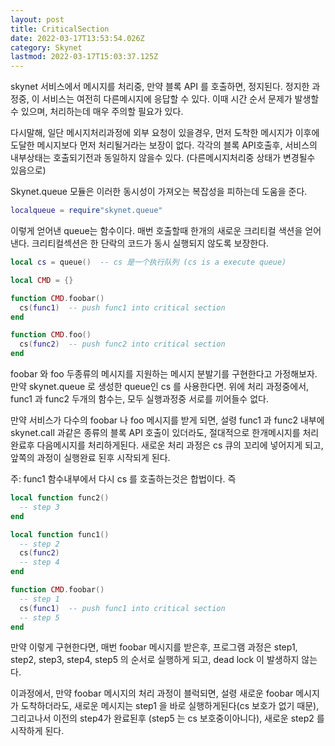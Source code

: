 ```yaml
---
layout: post
title: CriticalSection
date: 2022-03-17T13:53:54.026Z
category: Skynet
lastmod: 2022-03-17T15:03:37.125Z
---
```



skynet 서비스에서 메시지를 처리중, 만약 블록 API 를 호출하면, 정지된다. 정지한 과정중, 이 서비스는 여전히 다른메시지에 응답할 수 있다. 이때 시간 순서 문제가 발생할수 있으며, 처리하는데 매우 주의할 필요가 있다.  

다시말해, 일단 메시지처리과정에 외부 요청이 있을경우, 먼저 도착한 메시지가 이후에 도달한 메시지보다 먼저 처리될거라는 보장이 없다. 각각의 블록 API호출후, 서비스의 내부상태는 호출되기전과 동일하지 않을수 있다. (다른메시지처리중 상태가 변경될수 있음으로)  

Skynet.queue 모듈은 이러한 동시성이 가져오는 복잡성을 피하는데 도움을 준다.  

```lua
localqueue = require"skynet.queue"
```

이렇게 얻어낸 queue는 함수이다. 매번 호출할때 한개의 새로운 크리티컬 색션을 얻어낸다. 크리티컬섹션은 한 단락의 코드가 동시 실행되지 않도록 보장한다.  

```lua
local cs = queue()  -- cs 是一个执行队列 (cs is a execute queue)

local CMD = {}

function CMD.foobar()
  cs(func1)  -- push func1 into critical section
end

function CMD.foo()
  cs(func2)  -- push func2 into critical section
end
```

foobar 와 foo 두종류의 메시지를 지원하는 메시지 분발기를 구현한다고 가정해보자. 만약 skynet.queue 로 생성한 queue인 cs 를 사용한다면. 위에 처리 과정중에서, func1 과 func2 두개의 함수는, 모두 실행과정중 서로를 끼어들수 없다.  

만약 서비스가 다수의 foobar 나 foo 메시지를 받게 되면, 설령 func1 과 func2 내부에 skynet.call 과같은 종류의 블록 API 호출이 있더라도, 절대적으로 한개메시지를 처리완료후 다음메시지를 처리하게된다. 새로운 처리 과정은 cs 큐의 꼬리에 넣어지게 되고, 앞쪽의 과정이 실행완료 된후 시작되게 된다.  


주: func1 함수내부에서 다시 cs 를 호출하는것은 합법이다. 즉

```lua 
local function func2()
  -- step 3
end

local function func1()
  -- step 2
  cs(func2)
  -- step 4
end

function CMD.foobar()
  -- step 1
  cs(func1)  -- push func1 into critical section
  -- step 5
end
```

만약 이렇게 구현한다면, 매번 foobar 메시지를 받은후, 프로그램 과정은 step1, step2, step3, step4, step5 의 순서로 실행하게 되고, dead lock 이 발생하지 않는다.  

이과정에서, 만약 foobar 메시지의 처리 과정이 블럭되면, 설령 새로운 foobar 메시지가 도착하더라도, 새로운 메시지는 step1 을 바로 실행하게된다(cs 보호가 없기 때문), 그리고나서 이전의 step4가 완료된후 (step5 는 cs 보호중이아니다), 새로운 step2 를 시작하게 된다.  
